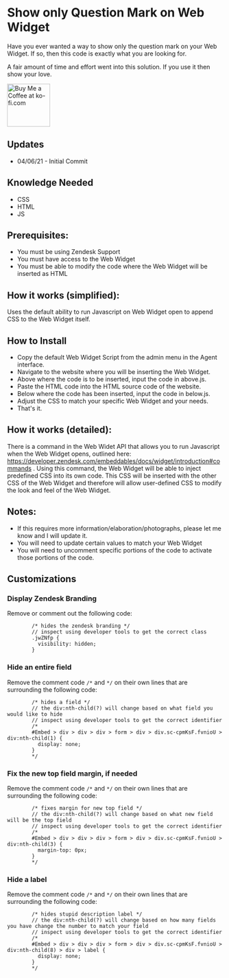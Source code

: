 Show only Question Mark on Web Widget
==============================

Have you ever wanted a way to show only the question mark on your Web Widget. If so, then this code is exactly what you are looking for.

A fair amount of time and effort went into this solution.  If you use it then show your love.

<a href='https://ko-fi.com/Y8Y346MT1' target='_blank'><img height='100' style='border:0px;height:100px;' src='https://cdn.ko-fi.com/cdn/kofi2.png?v=2' border='0' alt='Buy Me a Coffee at ko-fi.com' /></a>

Updates
-------
* 04/06/21 - Initial Commit



Knowledge Needed
-----------
* CSS
* HTML
* JS

Prerequisites:
-----------

* You must be using Zendesk Support
* You must have access to the Web Widget
* You must be able to modify the code where the Web Widget will be inserted as HTML

How it works (simplified):
--------------

Uses the default ability to run Javascript on Web Widget open to append CSS to the Web Widget itself.

How to Install
--------------

* Copy the default Web Widget Script from the admin menu in the Agent interface.
* Navigate to the website where you will be inserting the Web Widget.
* Above where the code is to be inserted, input the code in above.js.
* Paste the HTML code into the HTML source code of the website.
* Below where the code has been inserted, input the code in below.js.
* Adjust the CSS to match your specific Web Widget and your needs.
* That's it.

How it works (detailed):
--------------

There is a command in the Web Widet API that allows you to run Javascript when the Web Widget opens, outlined here: https://developer.zendesk.com/embeddables/docs/widget/introduction#commands . Using this command, the Web Widget will be able to inject predefined CSS into its own code. This CSS will be inserted with the other CSS of the Web Widget and therefore will allow user-defined CSS to modify the look and feel of the Web Widget.

Notes:
--------------

* If this requires more information/elaboration/photographs, please let me know and I will update it.
* You will need to update certain values to match your Web Widget
* You will need to uncomment specific portions of the code to activate those portions of the code. 

Customizations
--------------
### Display Zendesk Branding
Remove or comment out the following code:
```
        /* hides the zendesk branding */
        // inspect using developer tools to get the correct class
        .jwZNfp {
          visibility: hidden;
        }
```

### Hide an entire field
Remove the comment code `/*` and `*/` on their own lines that are surrounding the following code:
```
        /* hides a field */
        // the div:nth-child(?) will change based on what field you would like to hide
        // inspect using developer tools to get the correct identifier
        /* 
        #Embed > div > div > div > form > div > div.sc-cpmKsF.fvnioU > div:nth-child(1) {
          display: none;
        }
        */
```

### Fix the new top field margin, if needed
Remove the comment code `/*` and `*/` on their own lines that are surrounding the following code:
```
        /* fixes margin for new top field */
        // the div:nth-child(?) will change based on what new field will be the top field
        // inspect using developer tools to get the correct identifier
        /* 
        #Embed > div > div > div > form > div > div.sc-cpmKsF.fvnioU > div:nth-child(3) {
          margin-top: 0px;
        }
        */
```

### Hide a label
Remove the comment code `/*` and `*/` on their own lines that are surrounding the following code:
```
        /* hides stupid description label */
        // the div:nth-child(?) will change based on how many fields you have change the number to match your field
        // inspect using developer tools to get the correct identifier
        /* 
        #Embed > div > div > div > form > div > div.sc-cpmKsF.fvnioU > div:nth-child(8) > div > label {
          display: none;
        }
        */
```